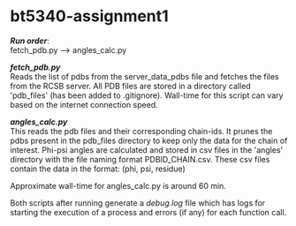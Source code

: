 # bt5340-assignment1

***Run order***:   
fetch_pdb.py --> angles_calc.py

***fetch_pdb.py***              
Reads the list of pdbs from the server_data_pdbs file and fetches the files from the RCSB server. 
All PDB files are stored in a directory called 'pdb_files' (has been added to .gitignore).
Wall-time for this script can vary based on the internet connection speed. 

***angles_calc.py***                
This reads the pdb files and their corresponding chain-ids. 
It prunes the pdbs present in the pdb_files directory to keep only the data for the chain of interest. 
Phi-psi angles are calculated and stored in csv files in the 'angles' directory with the file naming format PDBID_CHAIN.csv. 
These csv files contain the data in the format: (phi, psi, residue) 

Approximate wall-time for angles_calc.py is around 60 min. 

Both scripts after running generate a _debug.log_ file which has logs for starting the execution of a process and errors (if any) for each function call. 
